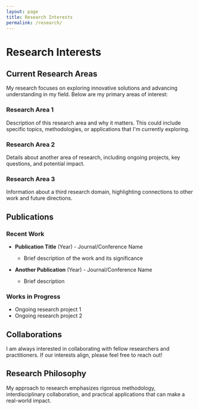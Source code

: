 ```yaml
---
layout: page
title: Research Interests
permalink: /research/
---
```


# Research Interests

## Current Research Areas

My research focuses on exploring innovative solutions and advancing understanding in my field. Below are my primary areas of interest:

### Research Area 1

Description of this research area and why it matters. This could include specific topics, methodologies, or applications that I'm currently exploring.

### Research Area 2

Details about another area of research, including ongoing projects, key questions, and potential impact.

### Research Area 3

Information about a third research domain, highlighting connections to other work and future directions.

## Publications

### Recent Work

- **Publication Title** (Year) - Journal/Conference Name
  - Brief description of the work and its significance

- **Another Publication** (Year) - Journal/Conference Name
  - Brief description

### Works in Progress

- Ongoing research project 1
- Ongoing research project 2

## Collaborations

I am always interested in collaborating with fellow researchers and practitioners. If our interests align, please feel free to reach out!

## Research Philosophy

My approach to research emphasizes rigorous methodology, interdisciplinary collaboration, and practical applications that can make a real-world impact.
